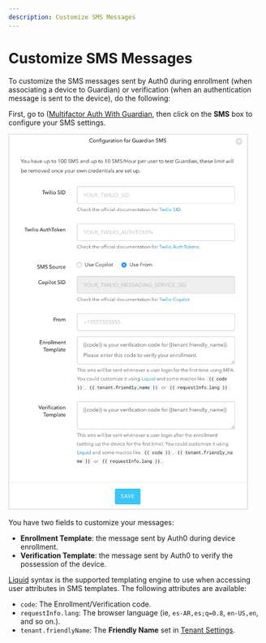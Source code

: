 ```yaml
---
description: Customize SMS Messages
---
```


# Customize SMS Messages

To customize the SMS messages sent by Auth0 during enrollment (when associating a device to Guardian) or verification (when an authentication message is sent to the device), do the following:

First, go to ([Multifactor Auth With Guardian](${manage_url}/#/guardian), then click on the **SMS** box to configure your SMS settings.

![](/media/articles/mfa/sms-config.png)

You have two fields to customize your messages:
* **Enrollment Template**: the message sent by Auth0 during device enrollment.
* **Verification Template**: the message sent by Auth0 to verify the possession of the device.

[Liquid](https://github.com/Shopify/liquid/wiki/Liquid-for-Designers) syntax is the supported templating engine to use when accessing user attributes in SMS templates. The following attributes are available:
* `code`: The Enrollment/Verification code.
* `requestInfo.lang`: The browser language (ie, `es-AR,es;q=0.8`, `en-US,en`, and so on.).
* `tenant.friendlyName`: The **Friendly Name** set in [Tenant Settings](${manage_url}/#/tenant).
